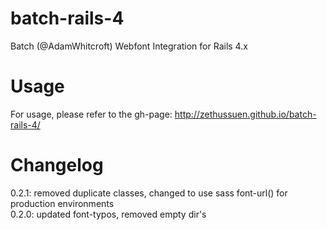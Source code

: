 batch-rails-4
=============
Batch (@AdamWhitcroft) Webfont Integration for Rails 4.x  

Usage
=============
For usage, please refer to the gh-page: http://zethussuen.github.io/batch-rails-4/  

Changelog
=============
0.2.1: removed duplicate classes, changed to use sass font-url() for production environments  
0.2.0: updated font-typos, removed empty dir's
